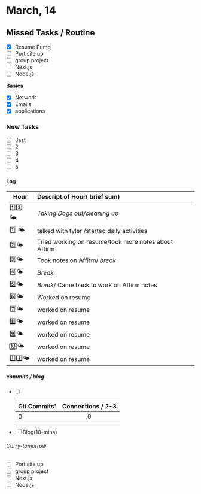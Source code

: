 # March, 14

## Missed Tasks / Routine

- [x] Resume Pump
- [ ] Port site up
- [ ] group project
- [ ] Next.js
- [ ] Node.js

**Basics**

- [x] Network
- [x] Emails
- [x] applications

### New Tasks

- [ ] Jest
- [ ] 2
- [ ] 3
- [ ] 4
- [ ] 5

#### Log

| Hour​                                 | Descript of Hour( brief sum)                         |
| ------------------------------------ | :--------------------------------------------------- |
| :one::two: :sun_behind_small_cloud:  | *Taking Dogs out/cleaning up*                        |
| :one: :sun_behind_small_cloud:       | talked with tyler /started daily activities          |
| :two::sun_behind_small_cloud:        | Tried working on resume/took more notes about Affirm |
| :three::sun_behind_small_cloud:      | Took notes on Affirm/ *break*                        |
| :four::sun_behind_small_cloud:       | *Break*                                              |
| :five::sun_behind_small_cloud:       | *Break*/ Came back to work on Affirm notes           |
| :six::sun_behind_small_cloud:        | Worked on resume                                     |
| :seven::sun_behind_small_cloud:      | worked on resume                                     |
| :eight::sun_behind_small_cloud:      | worked on resume                                     |
| :nine::sun_behind_small_cloud:       | worked on resume                                     |
| :keycap_ten::sun_behind_small_cloud: | worked on resume                                     |
| :one::one::sun_behind_small_cloud:   | worked on resume                                     |



##### commits / blog



- [ ] | Git Commits' | Connections / 2-3 |
  | :----------- | :---------------: |
  | 0            |         0         |

- [ ] Blog(10-mins)

###### Carry-tomorrow 

- [ ] Port site up
- [ ] group project
- [ ] Next.js
- [ ] Node.js